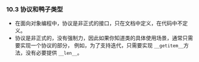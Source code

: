 ### 10.3 协议和鸭子类型* 在面向对象编程中，协议是非正式的接口，只在文档中定义，在代码中不定义。* 协议是非正式的，没有强制力，因此如果你知道类的具体使用场景，通常只需要实现一个协议的部分，例如，为了支持迭代，只需要实现 `__getitem__`方法，没有必要提供 `__len__`。